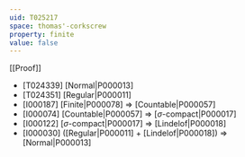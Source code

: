 ```yaml
---
uid: T025217
space: thomas'-corkscrew
property: finite
value: false
---
```

[[Proof]]

* [T024339] [Normal|P000013]
* [T024351] [Regular|P000011]
* [I000187] [Finite|P000078] => [Countable|P000057]
* [I000074] [Countable|P000057] => [$\sigma$-compact|P000017]
* [I000122] [$\sigma$-compact|P000017] => [Lindelof|P000018]
* [I000030] ([Regular|P000011] + [Lindelof|P000018]) => [Normal|P000013]

